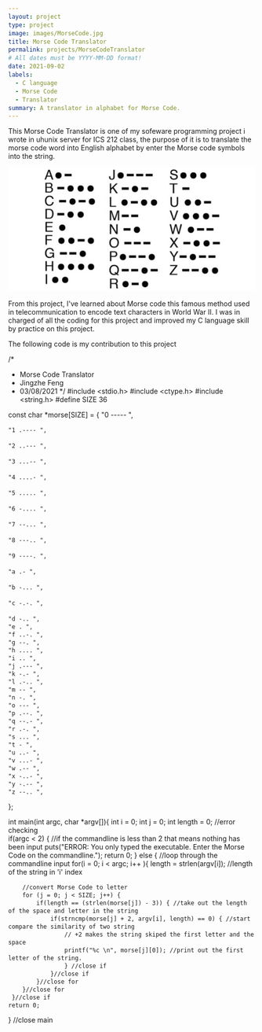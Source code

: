 ```yaml
---
layout: project
type: project
image: images/MorseCode.jpg
title: Morse Code Translator
permalink: projects/MorseCodeTranslator
# All dates must be YYYY-MM-DD format!
date: 2021-09-02
labels:
  - C language 
  - Morse Code
  - Translator 
summary: A translator in alphabet for Morse Code.
---
```


This Morse Code Translator is one of my sofeware programming project i wrote in uhunix server for ICS 212 class, the purpose of it is to translate the morse code word into English alphabet by enter the Morse code symbols into the string.

<img class="ui medium right floated rounded image" src="/images/MorseCodeDefine.jpg">

From this project, I've learned about Morse code this famous method used in telecommunication to encode text characters in World War II. I was in charged of all the coding for this project and improved my C language skill by practice on this project.

The following code is my contribution to this project

/*
 * Morse Code Translator
 * Jingzhe Feng
 * 03/08/2021
 */
#include <stdio.h>
#include <ctype.h>
#include <string.h>
#define SIZE 36

const char *morse[SIZE] = {
    "0 ----- ",
    
    "1 .---- ",
    
    "2 ..--- ",
    
    "3 ...-- ",
    
    "4 ....- ",
    
    "5 ..... ",
    
    "6 -.... ",
    
    "7 --... ",
    
    "8 ---.. ",
    
    "9 ----. ",
    
    "a .- ",
    
    "b -... ",
    
    "c -.-. ",
    
    "d -.. ",
    "e . ",
    "f ..-. ",
    "g --. ",
    "h .... ",
    "i .. ",
    "j .--- ",
    "k -.- ",
    "l .-.. ",
    "m -- ",
    "n -. ",
    "o --- ",
    "p .--. ",
    "q --.- ",
    "r .-. ",
    "s ... ",
    "t - ",
    "u ..- ",
    "v ...- ",
    "w .-- ",
    "x -..- ",
    "y -.-- ",
    "z --.. ",
};

int main(int argc, char *argv[]){
    int i = 0;
    int j = 0;
    int length = 0;
    //error checking  
    if(argc < 2) { //if the commandline is less than 2 that means nothing has been input
        puts("ERROR: You only typed the executable. Enter the Morse Code on the commandline.");
        return 0;
    } else {
    //loop through the commandline input
    for(i = 0; i < argc; i++ ){
        length = strlen(argv[i]); //length of the string in 'i' index

        //convert Morse Code to letter
        for (j = 0; j < SIZE; j++) {  
            if(length == (strlen(morse[j]) - 3)) { //take out the length of the space and letter in the string
                if(strncmp(morse[j] + 2, argv[i], length) == 0) { //start compare the similarity of two string
                    // +2 makes the string skiped the first letter and the space
                    printf("%c \n", morse[j][0]); //print out the first letter of the string.
                    } //close if 
                }//close if
            }//close for
        }//close for
     }//close if
    return 0;
} //close main


